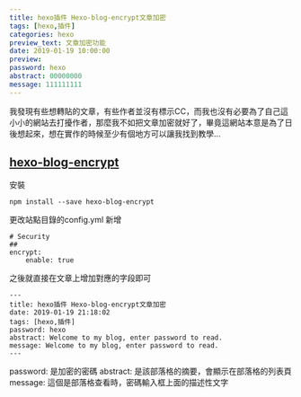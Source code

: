 ```yaml
---
title: hexo插件 Hexo-blog-encrypt文章加密
tags: [hexo,插件]
categories: hexo
preview_text: 文章加密功能
date: 2019-01-19 10:00:00
preview: 
password: hexo
abstract: 00000000
message: 111111111
---
```




我發現有些想轉貼的文章，有些作者並沒有標示CC，而我也沒有必要為了自己這小小的網站去打擾作者，那麼我不如把文章加密就好了，畢竟這網站本意是為了日後想起來，想在實作的時候至少有個地方可以讓我找到教學...



## [hexo-blog-encrypt](https://github.com/MikeCoder/hexo-blog-encrypt/blob/master/ReadMe.zh.md)



安裝

`npm install --save hexo-blog-encrypt`



更改站點目錄的config.yml 新增

```
# Security
##
encrypt:
    enable: true
```

之後就直接在文章上增加對應的字段即可

```
---
title: hexo插件 Hexo-blog-encrypt文章加密
date: 2019-01-19 21:18:02
tags: [hexo,插件]
password: hexo
abstract: Welcome to my blog, enter password to read.
message: Welcome to my blog, enter password to read.
---
```

password: 是加密的密碼
abstract: 是該部落格的摘要，會顯示在部落格的列表頁
message: 這個是部落格查看時，密碼輸入框上面的描述性文字